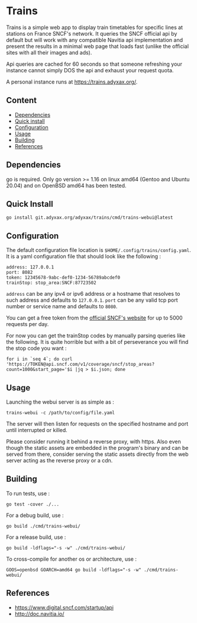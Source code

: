 # Trains

Trains is a simple web app to display train timetables for specific lines at stations on France SNCF's network. It queries the SNCF official api by default but will work with any compatible Navitia api implementation and present the results in a minimal web page that loads fast (unlike the official sites with all their images and ads).

Api queries are cached for 60 seconds so that someone refreshing your instance cannot simply DOS the api and exhaust your request quota.

A personal instance runs at https://trains.adyxax.org/.

## Content

- [Dependencies](#dependencies)
- [Quick install](#quick-install)
- [Configuration](#configuration)
- [Usage](#usage)
- [Building](#building)
- [References](#references)

## Dependencies

go is required. Only go version >= 1.16 on linux amd64 (Gentoo and Ubuntu 20.04) and on OpenBSD amd64 has been tested.

## Quick Install

```
go install git.adyxax.org/adyxax/trains/cmd/trains-webui@latest
```

## Configuration

The default configuration file location is `$HOME/.config/trains/config.yaml`. It is a yaml configuration file that should look like the following :

```
address: 127.0.0.1
port: 8082
token: 12345678-9abc-def0-1234-56789abcdef0
trainStop: stop_area:SNCF:87723502
```

`address` can be any ipv4 or ipv6 address or a hostname that resolves to such address and defaults to `127.0.0.1`. `port` can be any valid tcp port number or service name and defaults to `8080`.

You can get a free token from the [official SNCF's website](https://www.digital.sncf.com/startup/api/token-developpeur) for up to 5000 requests per day.

For now you can get the trainStop codes by manually parsing queries like the following. It is quite horrible but with a bit of perseverance you will find the stop code you want :
```
for i in `seq 4`; do curl 'https://TOKEN@api.sncf.com/v1/coverage/sncf/stop_areas?count=1000&start_page='$i |jq > $i.json; done
```

## Usage

Launching the webui server is as simple as :
```
trains-webui -c /path/to/config/file.yaml
```

The server will then listen for requests on the specified hostname and port until interrupted or killed.

Please consider running it behind a reverse proxy, with https. Also even though the static assets are embedded in the program's binary and can be served from there, consider serving the static assets directly from the web server acting as the reverse proxy or a cdn.

## Building

To run tests, use :
```
go test -cover ./...
```

For a debug build, use :
```
go build ./cmd/trains-webui/
```

For a release build, use :
```
go build -ldflags="-s -w" ./cmd/trains-webui/
```

To cross-compile for another os or architecture, use :
```
GOOS=openbsd GOARCH=amd64 go build -ldflags="-s -w" ./cmd/trains-webui/
```

## References

- https://www.digital.sncf.com/startup/api
- http://doc.navitia.io/
